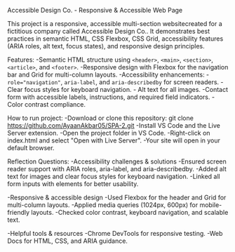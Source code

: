 Accessible Design Co. - Responsive & Accessible Web Page

This project is a responsive, accessible multi-section websitecreated for a fictitious company called Accessible Design Co.. It demonstrates best practices in semantic HTML, CSS Flexbox, CSS Grid, accessibility features (ARIA roles, alt text, focus states), and responsive design principles.

Features:
  -Semantic HTML structure using `<header>`, `<main>`, `<section>`, `<article>`, and `<footer>`.
  -Responsive design with Flexbox for the navigation bar and Grid for multi-column layouts.
  -Accessibility enhancements:
    - `role="navigation"`, `aria-label`, and `aria-describedby` for screen readers.
    - Clear focus styles for keyboard navigation.
    - Alt text for all images.
  -Contact form with accessible labels, instructions, and required field indicators.
  -Color contrast compliance.

How to run project:
  -Download or clone this repository: git clone https://github.com/AyaanAkbar05/SPA-2.git
  -Install VS Code and the Live Server extension.
  -Open the project folder in VS Code.
  -Right-click on index.html and select "Open with Live Server".
  -Your site will open in your default browser.

Reflection Questions:
  -Accessibility challenges & solutions
    -Ensured screen reader support with ARIA roles, aria-label, and aria-describedby.
    -Added alt text for images and clear focus styles for keyboard navigation.
    -Linked all form inputs with <label> elements for better usability.

  -Responsive & accessible design
    -Used Flexbox for the header and Grid for multi-column layouts.
    -Applied media queries (1024px, 600px) for mobile-friendly layouts.
    -Checked color contrast, keyboard navigation, and scalable text.

  -Helpful tools & resources
    -Chrome DevTools for responsive testing.
    -Web Docs for HTML, CSS, and ARIA guidance.
